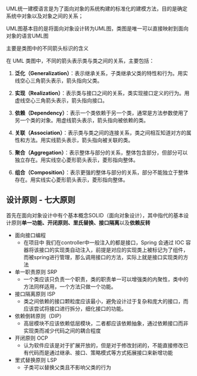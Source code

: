
UML统一建模语言是为了面向对象的系统构建的标准化的建模方法，目的是确定系统中对象以及对象之间的关系；

UML图基本目的是将面向对象设计转为UML图，类图是唯一可以直接映射到面向对象的语言UML图

主要是类图中的不同箭头标识的含义

在 UML 类图中，不同的箭头表示类与类之间的关系，主要包括：

1. **泛化（Generalization）**：表示继承关系，子类继承父类的特性和行为。用实线空心三角箭头表示，箭头指向父类。
    
2. **实现（Realization）**：表示类与接口之间的关系，类实现接口定义的行为。用虚线空心三角箭头表示，箭头指向接口。
    
3. **依赖（Dependency）**：表示一个类依赖于另一个类，通常是方法参数使用了另一个类的对象。用虚线箭头表示，箭头指向被依赖的类。
    
4. **关联（Association）**：表示类与类之间的连接关系，类之间相互知道对方的属性和方法。用实线箭头表示，箭头指向被关联的类。
    
5. **聚合（Aggregation）**：表示整体与部分的关系，整体包含部分，但部分可以独立存在。用实线空心菱形箭头表示，菱形指向整体。
    
6. **组合（Composition）**：表示更强的整体与部分的关系，部分不能独立于整体存在。用实线实心菱形箭头表示，菱形指向整体。


## 设计原则 - 七大原则

首先在面向对象设计中有个基本概念SOLID（面向对象设计），其中指代的基本设计原则**单一功能、开闭原则、里氏替换、接口隔离**以及**依赖反转**
-  面向接口编程
	- 在项目中 我们在controller中一般注入的都是接口，Spring 会通过 IOC 容器将该接口的实现类自动注入，前提是对应的实现类上被标记为了组件，而被spring进行管理，那么调用接口的方法，实际上就是接口实现类的方法
- 单一职责原则 SRP 
	- 一个类应该只负责一个职责，类的职责单一可以增强类的内聚性，类中的方法同样适用，一个方法只做一个功能。
-  接口隔离原则 ISP
	- 类之间依赖的接口颗粒度应该最小，避免设计过于复杂和庞大的接口，而应该尝试将接口进行拆分，细化接口的功能。
- 依赖倒转原则（DIP）
	- 高层模块不应该依赖低层模块，二者都应该依赖抽象，通过依赖接口而非实现类而减少代码之间的耦合程度
- 开闭原则 OCP
	- 认为软件应该是对于扩展开放的，但是对于修改封闭的，不能直接修改已有代码而是通过继承、接口、策略模式等方式拓展接口来新增功能
- 里式替换原则 LSP
	- 子类可以替换父类且不影响父类的行为
